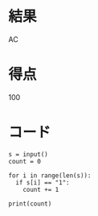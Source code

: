 # 結果
AC

# 得点
100

# コード
```
s = input()
count = 0

for i in range(len(s)):
  if s[i] == "1":
    count += 1
    
print(count)
```
